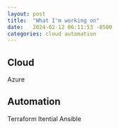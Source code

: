```yaml
---
layout: post
title:  "What I'm working on"
date:   2024-02-12 06:11:53 -0500
categories: cloud automation
---
```


## Cloud

Azure

## Automation

Terraform
Itential
Ansible


